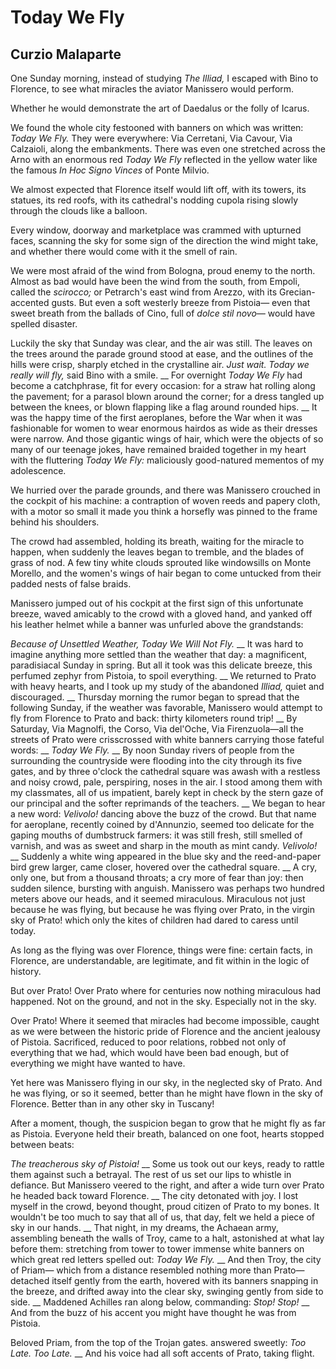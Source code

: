 # Today We Fly
## Curzio Malaparte
One Sunday morning,
instead of studying _The Illiad,_
I escaped with Bino to Florence,
to see what miracles the aviator Manissero
would perform.

Whether he would demonstrate the art of Daedalus
or the folly of Icarus.

We found the whole city festooned with banners
on which was written: _Today We Fly._
They were everywhere: Via Cerretani,
Via Cavour, Via Calzaioli, along the embankments.
There was even one stretched across the Arno
with an enormous red _Today We Fly_
reflected in the yellow water
like the famous _In Hoc Signo Vinces_ of Ponte Milvio.

We almost expected that Florence itself
would lift off,
with its towers, its statues, its red roofs,
with its cathedral's nodding cupola
rising slowly through the clouds
like a balloon.

Every window, doorway and marketplace
was crammed with upturned faces,
scanning the sky for some sign
of the direction the wind might take,
and whether there would come with it
the smell of rain.

We were most afraid of the wind from Bologna,
proud enemy to the north.
Almost as bad would have been the wind from the south,
from Empoli, called the _scirocco;_
or Petrarch's east wind from Arezzo,
with its Grecian-accented gusts.
But even a soft westerly breeze from Pistoia—
even that sweet breath from the ballads of Cino,
full of _dolce stil novo—_
would have spelled disaster.

Luckily the sky that Sunday was clear,
and the air was still.
The leaves on the trees around the parade ground
stood at ease,
and the outlines of the hills were crisp,
sharply etched in the crystalline air.
_Just wait. Today we really will fly,_
said Bino with a smile.
__
For overnight _Today We Fly_ had become a catchphrase,
fit for every occasion:
for a straw hat rolling along the pavement;
for a parasol blown around the corner;
for a dress tangled up between the knees,
or blown flapping like a flag around rounded hips.
__
It was the happy time of the first aeroplanes,
before the War
when it was fashionable for women
to wear enormous hairdos
as wide as their dresses were narrow.
And those gigantic wings of hair,
which were the objects of so many of our teenage jokes,
have remained braided together in my heart
with the fluttering _Today We Fly:_
maliciously good-natured mementos
of my adolescence.

We hurried over the parade grounds,
and there was Manissero
crouched in the cockpit of his machine:
a contraption of woven reeds and papery cloth,
with a motor so small it made you think a horsefly
was pinned to the frame behind his shoulders.

The crowd had assembled, holding its breath,
waiting for the miracle to happen,
when suddenly the leaves began to tremble,
and the blades of grass of nod.
A few tiny white clouds sprouted
like windowsills on Monte Morello,
and the women's wings of hair began to come untucked
from their padded nests of false braids.

Manissero jumped out of his cockpit
at the first sign of this unfortunate breeze,
waved amicably to the crowd with a gloved hand,
and yanked off his leather helmet
while a banner was unfurled above the grandstands:

_Because of Unsettled Weather, Today We Will Not Fly._
__
It was hard to imagine anything more settled
than the weather that day:
a magnificent, paradisiacal Sunday in spring.
But all it took was this delicate breeze,
this perfumed zephyr from Pistoia,
to spoil everything.
__
We returned to Prato with heavy hearts,
and I took up my study of the abandoned _Illiad,_
quiet and discouraged.
__
Thursday morning the rumor began to spread
that the following Sunday,
if the weather was favorable,
Manissero would attempt to fly
from Florence to Prato and back:
thirty kilometers round trip!
__
By Saturday, Via Magnolfi, the Corso,
Via del'Oche, Via Firenzuola—all the streets of Prato
were crisscrossed with white banners
carrying those fateful words:
__
_Today We Fly._
__
By noon Sunday
rivers of people from the surrounding the countryside
were flooding into the city through its five gates,
and by three o'clock
the cathedral square was awash
with a restless and noisy crowd,
pale, perspiring, noses in the air.
I stood among them with my classmates,
all of us impatient, barely kept in check
by the stern gaze of our principal
and the softer reprimands of the teachers.
__
We began to hear a new word:
_Velivolo!_
dancing above the buzz of the crowd.
But that name for aeroplane, recently coined by d'Annunzio,
seemed too delicate for the gaping mouths of dumbstruck farmers:
it was still fresh, still smelled of varnish,
and was as sweet and sharp in the mouth
as mint candy.
_Velivolo!_
__
Suddenly a white wing appeared in the blue sky
and the reed-and-paper bird
grew larger, came closer,
hovered over the cathedral square.
__
A cry, only one, but from a thousand throats;
a cry more of fear than joy:
then sudden silence,
bursting with anguish.
Manissero was perhaps two hundred meters above our heads,
and it seemed miraculous.
Miraculous not just because he was flying,
but because he was flying over Prato,
in the virgin sky of Prato!
which only the kites of children had dared to caress
until today.

As long as the flying was over Florence,
things were fine:
certain facts, in Florence, are understandable,
are legitimate, and fit within in the logic of history.

But over Prato!
Over Prato where for centuries now
nothing miraculous had happened.
Not on the ground,
and not in the sky.
Especially not in the sky.

Over Prato!
Where it seemed that miracles had become impossible,
caught as we were
between the historic pride of Florence
and the ancient jealousy of Pistoia.
Sacrificed,
reduced to poor relations,
robbed not only of everything that we had,
which would have been bad enough,
but of everything we might have wanted to have.

Yet here was Manissero flying in our sky,
in the neglected sky of Prato.
And he was flying, or so it seemed,
better than he might have flown in the sky of Florence.
Better than in any other sky in Tuscany!

After a moment, though, the suspicion began to grow
that he might fly as far as Pistoia.
Everyone held their breath,
balanced on one foot,
hearts stopped between beats:

_The treacherous sky of Pistoia!_
__
Some us took out our keys,
ready to rattle them against such a betrayal.
The rest of us set our lips
to whistle in defiance.
But Manissero veered to the right,
and after a wide turn over Prato
he headed back toward Florence.
__
The city detonated with joy.
I lost myself in the crowd, beyond thought,
proud citizen of Prato to my bones.
It wouldn't be too much to say that all of us, that day,
felt we held a piece of sky in our hands.
__
That night, in my dreams, the Achaean army,
assembling beneath the walls of Troy,
came to a halt, astonished at what lay before them:
stretching from tower to tower
immense white banners
on which great red letters spelled out:
_Today We Fly._
__
And then Troy, the city of Priam—
which from a distance resembled nothing more than Prato—
detached itself gently from the earth,
hovered with its banners snapping in the breeze,
and drifted away into the clear sky,
swinging gently from side to side.
__
Maddened Achilles ran along below, commanding:
_Stop! Stop!_
__
And from the buzz of his accent
you might have thought he was from Pistoia.

Beloved Priam, from the top of the Trojan gates.
answered sweetly:
_Too Late. Too Late._
__
And his voice had all soft accents of Prato,
taking flight.